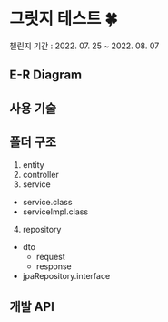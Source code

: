 # 그릿지 테스트 🍀

챌린지 기간 : 2022. 07. 25 ~ 2022. 08. 07

## E-R Diagram


## 사용 기술



## 폴더 구조  
1. entity 
2. controller 
3. service 
  - service.class
  - serviceImpl.class
4. repository 
  - dto 
     - request
     - response 
  - jpaRepository.interface

## 개발 API 
